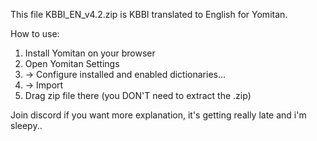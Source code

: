 This file KBBI_EN_v4.2.zip is KBBI translated to English for Yomitan.

How to use:
1. Install Yomitan on your browser
2. Open Yomitan Settings
3. -> Configure installed and enabled dictionaries...
4. -> Import
5. Drag zip file there (you DON'T need to extract the .zip)

Join discord if you want more explanation, it's getting really late and i'm sleepy..
